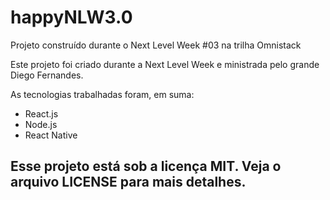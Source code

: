 # happyNLW3.0
 Projeto construído durante o Next Level Week #03 na trilha Omnistack
 
Este projeto foi criado durante a Next Level Week e ministrada pelo grande Diego Fernandes.

 As tecnologias trabalhadas foram, em suma:
 
 - React.js
 - Node.js
 - React Native
 
 ## Esse projeto está sob a licença MIT. Veja o arquivo LICENSE para mais detalhes.
